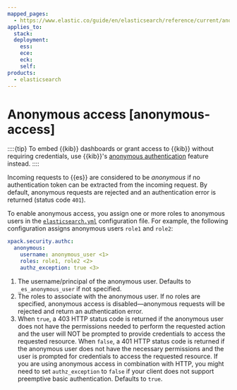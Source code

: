 ```yaml
---
mapped_pages:
  - https://www.elastic.co/guide/en/elasticsearch/reference/current/anonymous-access.html
applies_to:
  stack:
  deployment:
    ess:
    ece:
    eck:
    self:
products:
  - elasticsearch
---
```


# Anonymous access [anonymous-access]

::::{tip} 
To embed {{kib}} dashboards or grant access to {{kib}} without requiring credentials, use {{kib}}'s [anonymous authentication](/deploy-manage/users-roles/cluster-or-deployment-auth/kibana-authentication.md) feature instead.
::::


Incoming requests to {{es}} are considered to be *anonymous* if no authentication token can be extracted from the incoming request. By default, anonymous requests are rejected and an authentication error is returned (status code `401`).

To enable anonymous access, you assign one or more roles to anonymous users in the [`elasticsearch.yml`](/deploy-manage/stack-settings.md) configuration file. For example, the following configuration assigns anonymous users `role1` and `role2`:

```yaml
xpack.security.authc:
  anonymous:
    username: anonymous_user <1>
    roles: role1, role2 <2>
    authz_exception: true <3>
```

1. The username/principal of the anonymous user. Defaults to `_es_anonymous_user` if not specified.
2. The roles to associate with the anonymous user. If no roles are specified, anonymous access is disabled—​anonymous requests will be rejected and return an authentication error.
3. When `true`, a 403 HTTP status code is returned if the anonymous user does not have the permissions needed to perform the requested action and the user will NOT be prompted to provide credentials to access the requested resource. When `false`, a 401 HTTP status code is returned if the anonymous user does not have the necessary permissions and the user is prompted for credentials to access the requested resource. If you are using anonymous access in combination with HTTP, you might need to set `authz_exception` to `false` if your client does not support preemptive basic authentication. Defaults to `true`.


